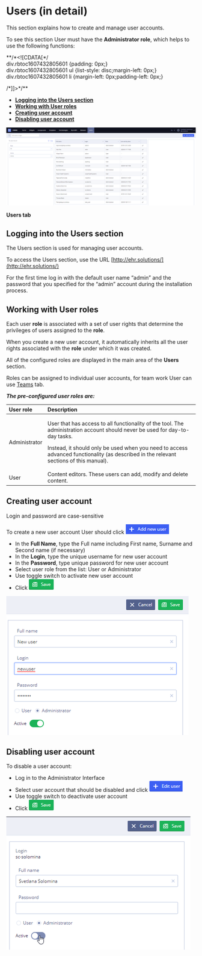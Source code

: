 # Users \(in detail\)

This section explains how to create and manage user accounts. 

To see this section User must have the **Administrator role**, which helps to use the following functions:

**/\*&lt;!\[CDATA\[\*/  
div.rbtoc1607432805601 {padding: 0px;}  
div.rbtoc1607432805601 ul {list-style: disc;margin-left: 0px;}  
div.rbtoc1607432805601 li {margin-left: 0px;padding-left: 0px;}  
  
/\*\]\]&gt;\*/**

* [**Logging into the Users section**](ehr-forms-users-in-detail.md#Users%28indetail%29-LoggingintotheUserssection)
* [**Working with User roles**](ehr-forms-users-in-detail.md#Users%28indetail%29-WorkingwithUserroles)
* [**Creating user account**](ehr-forms-users-in-detail.md#Users%28indetail%29-Creatinguseraccount)
* [**Disabling user account**](ehr-forms-users-in-detail.md#Users%28indetail%29-Disablinguseraccount)

![](../.gitbook/assets/34833838.png)

**Users tab**

## Logging into the Users section <a id="Users(indetail)-LoggingintotheUserssection"></a>

The Users section is used for managing user accounts.

To access the Users section, use the URL [http://ehr.solutions/](http://ehr.solutions/)

For the first time log in with the default user name “admin” and the password that you specified for the “admin” account during the installation process.

## Working with User roles <a id="Users(indetail)-WorkingwithUserroles"></a>

Each user **role** is associated with a set of user rights that determine the privileges of users assigned to the **role**.

When you create a new user account, it automatically inherits all the user rights associated with the **role** under which it was created.

All of the configured roles are displayed in the main area of the **Users** section.

Roles can be assigned to individual user accounts, for team work User can use [Teams](ehr-forms-teams-in-detail.md) tab.

_**The pre-configured user roles are:**_

<table>
  <thead>
    <tr>
      <th style="text-align:left">User role</th>
      <th style="text-align:left">Description</th>
    </tr>
  </thead>
  <tbody>
    <tr>
      <td style="text-align:left">Administrator</td>
      <td style="text-align:left">
        <p>User that has access to all functionality of the tool. The administration
          account should never be used for day-to-day tasks.</p>
        <p>Instead, it should only be used when you need to access advanced functionality
          (as described in the relevant sections of this manual).</p>
      </td>
    </tr>
    <tr>
      <td style="text-align:left">User</td>
      <td style="text-align:left">Content editors. These users can add, modify and delete content.</td>
    </tr>
  </tbody>
</table>

## Creating user account <a id="Users(indetail)-Creatinguseraccount"></a>

Login and password are case-sensitive

To create a new user account User should click ![](../.gitbook/assets/34833854.png)

* In the **Full Name**, type the Full name including First name, Surname and Second name \(if necessary\)
* In the **Login**, type the unique username for new user account
* In the **Password**, type unique password for new user account
* Select user role from the list: User or Administrator
* Use toggle switch to activate new user account
* Click ![](../.gitbook/assets/34833880.png)

![](../.gitbook/assets/34833856.png)

## Disabling user account <a id="Users(indetail)-Disablinguseraccount"></a>

To disable a user account:

* Log in to the Administrator Interface
* Select user account that should be disabled and click ![](../.gitbook/assets/34833877.png)
* Use toggle switch to deactivate user account
* Click ![](../.gitbook/assets/34833879.png)

![](../.gitbook/assets/34833878.png)

